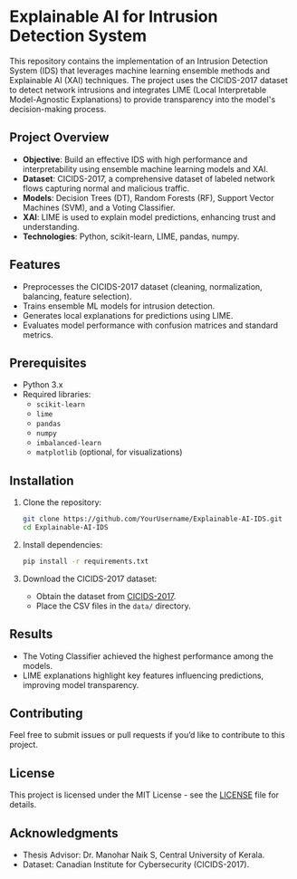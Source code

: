 # Explainable AI for Intrusion Detection System

This repository contains the implementation of an Intrusion Detection System (IDS) that leverages machine learning ensemble methods and Explainable AI (XAI) techniques. The project uses the CICIDS-2017 dataset to detect network intrusions and integrates LIME (Local Interpretable Model-Agnostic Explanations) to provide transparency into the model's decision-making process.

## Project Overview

- **Objective**: Build an effective IDS with high performance and interpretability using ensemble machine learning models and XAI.
- **Dataset**: CICIDS-2017, a comprehensive dataset of labeled network flows capturing normal and malicious traffic.
- **Models**: Decision Trees (DT), Random Forests (RF), Support Vector Machines (SVM), and a Voting Classifier.
- **XAI**: LIME is used to explain model predictions, enhancing trust and understanding.
- **Technologies**: Python, scikit-learn, LIME, pandas, numpy.

## Features

- Preprocesses the CICIDS-2017 dataset (cleaning, normalization, balancing, feature selection).
- Trains ensemble ML models for intrusion detection.
- Generates local explanations for predictions using LIME.
- Evaluates model performance with confusion matrices and standard metrics.

## Prerequisites

- Python 3.x
- Required libraries:
  - `scikit-learn`
  - `lime`
  - `pandas`
  - `numpy`
  - `imbalanced-learn`
  - `matplotlib` (optional, for visualizations)

## Installation

1. Clone the repository:
   ```bash
   git clone https://github.com/YourUsername/Explainable-AI-IDS.git
   cd Explainable-AI-IDS
   ```

2. Install dependencies:
   ```bash
   pip install -r requirements.txt
   ```

3. Download the CICIDS-2017 dataset:
   - Obtain the dataset from [CICIDS-2017](https://www.unb.ca/cic/datasets/ids-2017.html).
   - Place the CSV files in the `data/` directory.

## Results

- The Voting Classifier achieved the highest performance among the models.
- LIME explanations highlight key features influencing predictions, improving model transparency.

## Contributing

Feel free to submit issues or pull requests if you’d like to contribute to this project.

## License

This project is licensed under the MIT License - see the [LICENSE](LICENSE) file for details.

## Acknowledgments

- Thesis Advisor: Dr. Manohar Naik S, Central University of Kerala.
- Dataset: Canadian Institute for Cybersecurity (CICIDS-2017).

